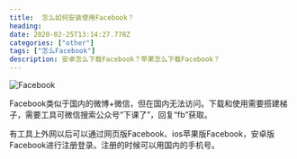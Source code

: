 ```yaml
---
title:  怎么如何安装使用Facebook？
heading: 
date: 2020-02-25T13:14:27.778Z
categories: ["other"]
tags: ["怎么Facebook"]
description: 安卓怎么下载Facebook？苹果怎么下载Facebook？
---
```


![Facebook](https://gitee.com/smile365/blogimg/raw/master/sxy91/1582638686918.png)

Facebook类似于国内的微博+微信，但在国内无法访问。下载和使用需要搭建梯子，需要工具可微信搜索公众号“下课了”，回复“fb”获取。

有工具上外网以后可以通过网页版Facebook、ios苹果版Facebook，安卓版Facebook进行注册登录。注册的时候可以用国内的手机号。



